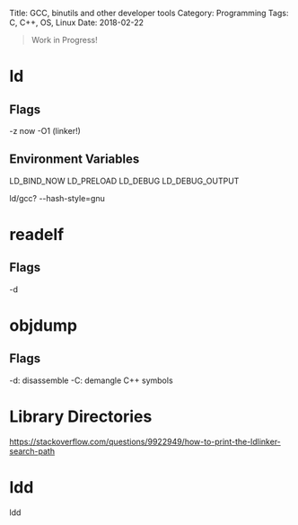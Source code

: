 Title: GCC, binutils and other developer tools
Category: Programming
Tags: C, C++, OS, Linux
Date: 2018-02-22

> Work in Progress!



# ld

## Flags
-z now
-O1 (linker!)

## Environment Variables

LD_BIND_NOW
LD_PRELOAD
LD_DEBUG
LD_DEBUG_OUTPUT


ld/gcc?
--hash-style=gnu

# readelf

## Flags

-d




# objdump

## Flags

-d: disassemble
-C: demangle C++ symbols

# Library Directories
https://stackoverflow.com/questions/9922949/how-to-print-the-ldlinker-search-path


# ldd

ldd 
